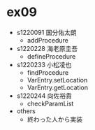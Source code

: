 # ex09

* s1220091 国分佑太朗
  * addProcedure
* s1220228 海老原圭吾
  * defineProcedure
* s1220233 小松凌也
  * findProcedure
  * VarEntry.setLocation
  * VarEntry.getLocation
* s1220244 向佐裕貴
  * checkParamList
* others
  * 終わった人から実装
